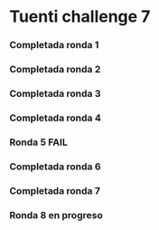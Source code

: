 # Tuenti challenge 7

### Completada ronda 1
### Completada ronda 2
### Completada ronda 3
### Completada ronda 4
### Ronda 5 FAIL
### Completada ronda 6
### Completada ronda 7
### Ronda 8 en progreso